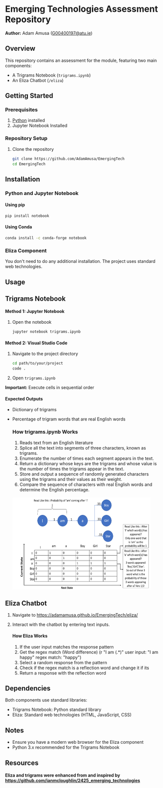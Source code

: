 # Emerging Technologies Assessment Repository

**Author:** Adam Amusa (G00400197@atu.ie)

##  Overview

This repository contains an assessment for the module, featuring two main components:
- A Trigrams Notebook (`trigrams.ipynb`)
- An Eliza Chatbot (`/eliza`)

##  Getting Started

### Prerequisites
1. [Python](https://www.python.org/downloads/) installed
2. Jupyter Notebook Installed


### Repository Setup
1. Clone the repository
   ```bash
   git clone https://github.com/AdamAmusa/EmergingTech
   cd EmergingTech
   ```

##  Installation

### Python and Jupyter Notebook

#### Using pip
```bash
pip install notebook
```

#### Using Conda
```bash
conda install -c conda-forge notebook
```

### Eliza Component
You don't need to do any additional installation. The project uses standard web technologies.

##  Usage

## Trigrams Notebook

#### Method 1: Jupyter Notebook
1. Open the notebook
   ```bash
   jupyter notebook trigrams.ipynb
   ```

#### Method 2: Visual Studio Code
1. Navigate to the project directory
   ```bash
   cd path/to/your/project
   code .
   ```
2. Open `trigrams.ipynb`

**Important:** Execute cells in sequential order

#### Expected Outputs
- Dictionary of trigrams
- Percentage of trigram words that are real English words

   ### How trigrams.ipynb Works
   1. Reads text from an English literature
   2. Splice all the text into segments of three characters, known as trigrams.
   3. Enumerate the number of times each segment appears in the text.
   4. Return a dictionary whose keys are the trigrams and whose value is the number of times the trigrams appear in the text.
   5. Store and output a sequence of randomly generated characters using the trigrams and their values as their weight.
   6. Compare the sequence of characters with real English words and determine the English percentage.

   <br>
   <img src="image-1.png" alt="Trigrams" width="450" height="300">
   <br>

## Eliza Chatbot

1. Navigate to https://adamamusa.github.io/EmergingTech/eliza/
2. Interact with the chatbot by entering text inputs.

   #### How Eliza Works
   1. If the user input matches the response pattern
   2. Get the regex match (Word difference) (r "I am (.*)" user input: "I am happy" regex match: "happy")
   3. Select a random response from the pattern 
   4. Check if the regex match is a reflection word and change it if its
   5. Return a response with the reflection word


##  Dependencies

Both components use standard libraries:
- Trigrams Notebook: Python standard library
- Eliza: Standard web technologies (HTML, JavaScript, CSS)

##  Notes
- Ensure you have a modern web browser for the Eliza component
- Python 3.x recommended for the Trigrams Notebook

## Resources
#### Eliza and trigrams were enhanced from and inspired by https://github.com/ianmcloughlin/2425_emerging_technologies
